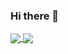 ### Hi there 👋

<!--
**edonyzpc/edonyzpc** is a ✨ _special_ ✨ repository because its `README.md` (this file) appears on your GitHub profile.

Here are some ideas to get you started:

- 🔭 I’m currently working on ...
- 🌱 I’m currently learning ...
- 👯 I’m looking to collaborate on ...
- 🤔 I’m looking for help with ...
- 💬 Ask me about ...
- 📫 How to reach me: ...
- 😄 Pronouns: ...
- ⚡ Fun fact: ...

[![Edony's GitHub stats](https://github-readme-stats.vercel.app/api?username=edonyzpc&count_private=true&show_icons=true&theme=radical)](https://github.com/anuraghazra/github-readme-stats)

[![Top Langs](https://github-readme-stats.vercel.app/api/top-langs/?username=edonyzpc&layout=compact&count_private=true&show_icons=true&theme=algolia&langs_count=10)](https://github.com/anuraghazra/github-readme-stats)
-->

<a href="https://github.com/edonyzpc/">
  <img align="center" src="https://github-readme-stats.vercel.app/api?username=edonyzpc&count_private=true&show_icons=true&theme=radical" />
</a>
<a href="https://github.com/edonyzpc/">
  <img align="center" src="https://github-readme-stats.vercel.app/api/top-langs/?username=edonyzpc&layout=compact&count_private=true&show_icons=true&theme=algolia&langs_count=8" />
</a>
